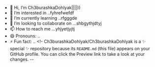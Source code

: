 - 👋 Hi, I’m Ch3burashkaDohlyak||||))
- 👀 I’m interested in ..fyhrefwefdf
- 🌱 I’m currently learning ..rfgggde
- 💞️ I’m looking to collaborate on ...shbgythjdtyj
- 📫 How to reach me ...yhjyetjyjtj
- 😄 Pronouns: ..
- ⚡ Fun fact: ..
<!-
Ch3burashkaDohlyak/Ch3burashkaDohlyak is a ✨ special ✨ repository because its `README.md` (this file) appears on your GitHub profile.
You can click the Preview link to take a look at your changes.
--
